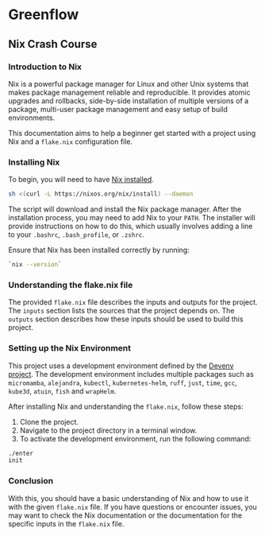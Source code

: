 # Greenflow

## Nix Crash Course

### Introduction to Nix

Nix is a powerful package manager for Linux and other Unix systems that makes package management reliable and reproducible. It provides atomic upgrades and rollbacks, side-by-side installation of multiple versions of a package, multi-user package management and easy setup of build environments.

This documentation aims to help a beginner get started with a project using Nix and a `flake.nix` configuration file.

### Installing Nix

To begin, you will need to have [Nix installed](https://nixos.org/download.html).

```bash
sh <(curl -L https://nixos.org/nix/install) --daemon
```

The script will download and install the Nix package manager. After the installation process, you may need to add Nix to your `PATH`. The installer will provide instructions on how to do this, which usually involves adding a line to your `.bashrc`, `.bash_profile`, or `.zshrc`.

Ensure that Nix has been installed correctly by running:

```bash
`nix --version`
```

### Understanding the flake.nix file

The provided `flake.nix` file describes the inputs and outputs for the project. The `inputs` section lists the sources that the project depends on. The `outputs` section describes how these inputs should be used to build this project.

### Setting up the Nix Environment

This project uses a development environment defined by the [Devenv project](https://devenv.sh/). The development environment includes multiple packages such as `micromamba`, `alejandra`, `kubectl`, `kubernetes-helm`, `ruff`, `just`, `time`, `gcc`, `kube3d`, `atuin`, `fish` and `wrapHelm`.

After installing Nix and understanding the `flake.nix`, follow these steps:

1. Clone the project.
2. Navigate to the project directory in a terminal window.
3. To activate the development environment, run the following command:

```bash
./enter
init
```

### Conclusion

With this, you should have a basic understanding of Nix and how to use it with the given `flake.nix` file. If you have questions or encounter issues, you may want to check the Nix documentation or the documentation for the specific inputs in the `flake.nix` file.
